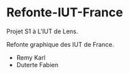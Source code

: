 # Refonte-IUT-France

Projet S1 à L'IUT de Lens.

Refonte graphique des IUT de France.
* Remy Karl
* Duterte Fabien
